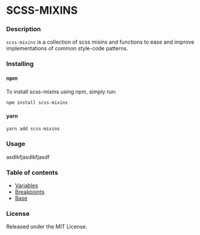 # SCSS-MIXINS

### Description
`scss-mixins` is a collection of scss mixins and functions to ease and improve implementations of common style-code patterns.

### Installing
#### npm
To install scss-mixins using npm, simply run:
```javascript
npm install scss-mixins
```
#### yarn 
```javascript
yarn add scss-mixins
```

### Usage
asdlkfjasdlkfjasdf
    
### Table of contents

- [Variables](./docs/variables.md)
- [Breakpoints](./docs/breakpoints.md)
- [Base](./docs/breakpoints.md)

### License
Released under the MIT License.